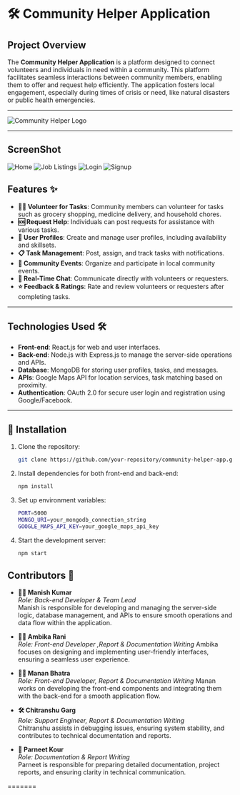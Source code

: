 
# 🛠️ Community Helper Application

## Project Overview

The **Community Helper Application** is a platform designed to connect volunteers and individuals in need within a community. This platform facilitates seamless interactions between community members, enabling them to offer and request help efficiently. The application fosters local engagement, especially during times of crisis or need, like natural disasters or public health emergencies.

---

![Community Helper Logo](https://placeholder.com/logo.png) <!-- Replace with actual logo URL -->

---
## ScreenShot
![Home](jobportal-yt/SS/home.jpg)
![Job Listings](jobportal-yt/SS/job.jpg)
![Login](jobportal-yt/SS/login.jpg)
![Signup](jobportal-yt/SS/signup.jpg)

## Features ✨

- **🙋‍♂️ Volunteer for Tasks**: Community members can volunteer for tasks such as grocery shopping, medicine delivery, and household chores.
- **🆘 Request Help**: Individuals can post requests for assistance with various tasks.
- **👤 User Profiles**: Create and manage user profiles, including availability and skillsets.
- **📋 Task Management**: Post, assign, and track tasks with notifications.
- **🎉 Community Events**: Organize and participate in local community events.
- **💬 Real-Time Chat**: Communicate directly with volunteers or requesters.
- **⭐ Feedback & Ratings**: Rate and review volunteers or requesters after completing tasks.

---

## Technologies Used 🛠️

- **Front-end**: React.js for web and user interfaces.
- **Back-end**: Node.js with Express.js to manage the server-side operations and APIs.
- **Database**: MongoDB for storing user profiles, tasks, and messages.
- **APIs**: Google Maps API for location services, task matching based on proximity.
- **Authentication**: OAuth 2.0 for secure user login and registration using Google/Facebook.

---
 
## 🚀 Installation

1. Clone the repository:

   ```bash
   git clone https://github.com/your-repository/community-helper-app.git
   ```

2. Install dependencies for both front-end and back-end:

   ```bash
   npm install
    ```

3. Set up environment variables:

    ```bash  
    PORT=5000
    MONGO_URI=your_mongodb_connection_string
    GOOGLE_MAPS_API_KEY=your_google_maps_api_key

    ```

4. Start the development server:

    ```bash
    npm start
    ```

## Contributors 👥  

- **👨‍💻 Manish Kumar**  
  _Role: Back-end Developer & Team Lead_  
  Manish is responsible for developing and managing the server-side logic, database management, and APIs to ensure smooth operations and data flow within the application.  

- **👩‍💻 Ambika Rani**  
  _Role: Front-end Developer ,Report & Documentation Writing_
  Ambika focuses on designing and implementing user-friendly interfaces, ensuring a seamless user experience.  

- **👨‍💻 Manan Bhatra**  
  _Role: Front-end Developer, Report & Documentation Writing_
  Manan works on developing the front-end components and integrating them with the back-end for a smooth application flow.  

- **🛠️ Chitranshu Garg**  
  _Role: Support Engineer, Report & Documentation Writing_  
  Chitranshu assists in debugging issues, ensuring system stability, and contributes to technical documentation and reports.  

- **📝 Parneet Kour**  
  _Role: Documentation & Report Writing_  
  Parneet is responsible for preparing detailed documentation, project reports, and ensuring clarity in technical communication.  

=======



